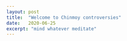 ```yaml
---
layout: post
title:  "Welcome to Chinmoy controversies"
date:   2020-06-25
excerpt: "mind whatever meditate"
---
```

